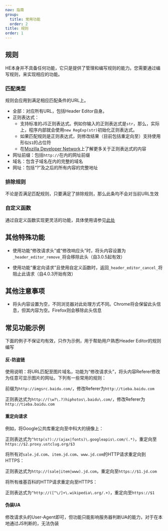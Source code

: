 ```yaml
---
nav: 指南
group:
  title: 常用功能
  order: 2
title: 规则
order: 1
---
```


## 规则

HE本身并不具备任何功能，它只是提供了管理和编写规则的能力。您需要通过编写规则，来实现相应的功能。

### 匹配类型

规则会应用到满足相应匹配条件的URL上。

* 全部：对应所有URL，包括Header Editor自身。
* 正则表达式：
	* 支持标准的JS正则表达式。例如你输入的正则表达式是`str`，那么，实际上，程序内部就会使用`new RegExp(str)`初始化正则表达式。
	* 如果匹配规则是正则表达式，则修改结果（目前包括重定向至）支持使用形似`$1`的占位符
	* 在[Mozilla Developer Network](https://developer.mozilla.org/zh-CN/docs/Web/JavaScript/Reference/Global_Objects/RegExp)上了解更多关于正则表达式的内容
* 网址前缀：包括`http://`在内的网址前缀
* 域名：包含子域名在内的完整的域名
* 网址：包括“?”及之后的所有内容的完整地址

### 排除规则

不论是否满足匹配规则，只要满足了排除规则，那么此条均不会对当前URL生效

### 自定义函数

通过自定义函数实现更灵活的功能，具体使用请参见[此处](./custom-function.md)

## 其他特殊功能

* 使用功能“修改请求头”或“修改响应头”时，将头内容设置为`_header_editor_remove_`将会移除此头（自3.0.5起有效）

* 使用功能“重定向请求”且使用自定义函数时，返回`_header_editor_cancel_`将阻止此请求（自4.0.3开始有效）

## 其他注意事项

* 将头内容设置为空，不同浏览器对此处理方式不同。Chrome将会保留此头信息，但其内容为空。Firefox则会移除此头信息

## 常见功能示例

下面的例子不保证均有效，只作为示例，用于帮助用户熟悉Header Editor的规则编写

#### 反-防盗链

使用说明：将URL匹配至图片域名，功能为“修改请求头”，将头内容Referer修改为任意可显示图片的网址。下列有一些常用的规则：

前缀为`http://imgsrc.baidu.com/`，修改Referer为`http://tieba.baidu.com`

正则表达式为`http://(\w?\.?)hiphotos\.baidu\.com/`，修改Referer为`http://tieba.baidu.com`

#### 重定向请求

例如，将Google公共库重定向至中科大的镜像上：

正则表达式为`^http(s?)://(ajax|fonts)\.googleapis\.com/(.*)`，重定向至`https://$2.proxy.ustclug.org/$3`

将所有对`sale.jd.com`、`item.jd.com`、`www.jd.com`的HTTP请求重定向到HTTPS：

正则表达式为`http://(sale|item|www).jd.com`，重定向至`https://$1.jd.com`

将所有维基百科的HTTP请求重定向至HTTPS：

正则表达式为`^http://([^\/]+\.wikipedia\.org/.+)`，重定向至`https://$1`

#### 伪装UA

修改请求头的User-Agent即可，但功能只能影响服务器判断UA的能力，对于在本地通过JS判断的，无法伪装
